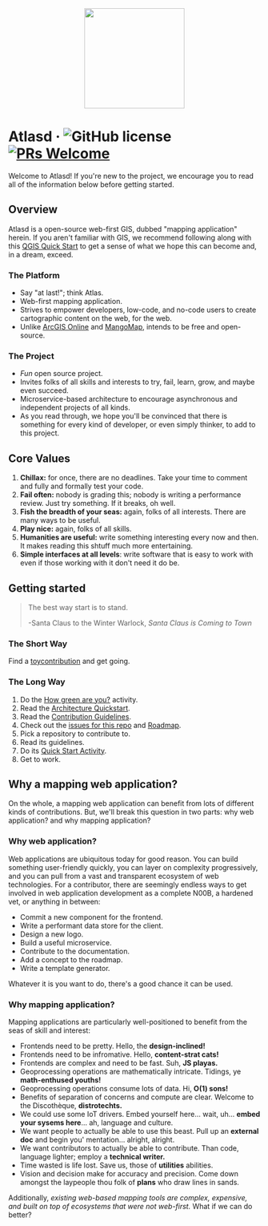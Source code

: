 <div align="center">
  <img width="200" height="200" src="https://user-images.githubusercontent.com/79056955/128594497-46dcd431-6723-4d2f-9f68-a2fd5c569e8c.png"/>
 </div>

# Atlasd &middot; ![GitHub license](https://img.shields.io/badge/license-MIT-blue.svg) [![PRs Welcome](https://img.shields.io/badge/PRs-welcome-brightgreen.svg)](https://github.com/atlasd-geo/atlasd/blob/main/Contribution%20Guidelines.md)
Welcome to Atlasd! If you're new to the project, we encourage you to read all of the information below before getting started.


## Overview
Atlasd is a open-source web-first GIS, dubbed "mapping application" herein. If you aren't familiar with GIS, we recommend following along with this [QGIS Quick Start](https://www.youtube.com/watch?v=kCnNWyl9qSE) to get a sense of what we hope this can become and, in a dream, exceed.

### The Platform
- Say "at last!"; think Atlas.
- Web-first mapping application. 
- Strives to empower developers, low-code, and no-code users to create cartographic content on the web, for the web. 
- Unlike [ArcGIS Online](https://www.arcgis.com/index.html) and [MangoMap](https://mangomap.com/), intends to be free and open-source.

### The Project
- *Fun* open source project. 
- Invites folks of all skills and interests to try, fail, learn, grow, and maybe even succeed. 
- Microservice-based architecture to encourage asynchronous and independent projects of all kinds.
- As you read through, we hope you'll be convinced that there is something for every kind of developer, or even simply thinker, to add to this project.

## Core Values
1. **Chillax:** for once, there are no deadlines. Take your time to comment and fully and formally test your code.
2. **Fail often:** nobody is grading this; nobody is writing a performance review. Just try something. If it breaks, oh well.
3. **Fish the breadth of your seas:** again, folks of all interests. There are many ways to be useful. 
4. **Play nice:** again, folks of all skills.
5. **Humanities are useful:** write something interesting every now and then. It makes reading this shtuff much more entertaining.
6. **Simple interfaces at all levels**: write software that is easy to work with even if those working with it don't need it do be.

## Getting started
> The best way start is to stand.
> 
> -Santa Claus to the Winter Warlock, *Santa Claus is Coming to Town*

### The Short Way
Find a [toycontribution](https://github.com/atlasd-geo/atlasd/labels/toycontribution) and get going.

### The Long Way
1. Do the [How green are you?](https://github.com/atlasd-geo/atlasd/blob/main/How%20green%20are%20you%3F.md) activity.
2. Read the [Architecture Quickstart](https://github.com/atlasd-geo/atlasd/blob/main/Architecture%20Quickstart.md).
3. Read the [Contribution Guidelines](https://github.com/atlasd-geo/atlasd/blob/main/Contribution%20Guidelines.md).
4. Check out the [issues for this repo]() and [Roadmap](https://github.com/atlasd-geo/atlasd/blob/main/Roadmap.md).
5. Pick a repository to contribute to.
6. Read its guidelines.
7. Do its [Quick Start Activity](https://github.com/atlasd-geo/atlasd/blob/main/Contribution%20Guidelines.md#README).
8. Get to work.

## Why a mapping web application?
On the whole, a mapping web application can benefit from lots of different kinds of contributions. But, we'll break this question in two parts: why web application? and why mapping application?

### Why web application?
Web applications are ubiquitous today for good reason. You can build something user-friendly quickly, you can layer on complexity progressively, and you can pull from a vast and transparent ecosystem of web technologies. For a contributor, there are seemingly endless ways to get involved in web application development as a complete N00B, a hardened vet, or anything in between:
- Commit a new component for the frontend.
- Write a performant data store for the client.
- Design a new logo.
- Build a useful microservice.
- Contribute to the documentation.
- Add a concept to the roadmap.
- Write a template generator.

Whatever it is you want to do, there's a good chance it can be used.

### Why mapping application?
Mapping applications are particularly well-positioned to benefit from the seas of skill and interest:
- Frontends need to be pretty. Hello, the **design-inclined!**
- Frontends need to be infromative. Hello, **content-strat cats!**
- Frontends are complex and need to be fast. Suh, **JS playas.**
- Geoprocessing operations are mathematically intricate. Tidings, ye **math-enthused youths!** 
- Geoprocessing operations consume lots of data. Hi, **O(1) sons!**
- Benefits of separation of concerns and compute are clear. Welcome to the Discothèque, **distrotechts.**
- We could use some IoT drivers. Embed yourself here... wait, uh... **embed your sysems here**... ah, language and culture.
- We want people to actually be able to use this beast. Pull up an **external doc** and begin you' mentation... alright, alright.
- We want contributors to actually be able to contribute. Than code, language lighter; employ a **technical writer.**
- Time wasted is life lost. Save us, those of **utilities** abilities.
- Vision and decision make for accuracy and precision. Come down amongst the laypeople thou folk of **plans** who draw lines in sands. 

Additionally, *existing web-based mapping tools are complex, expensive, and built on top of ecosystems that were not web-first.* What if we can do better?
